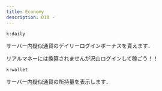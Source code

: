 ```yaml
---
title: Economy
description: 010 -
---
```


<command 
  name="daily"
  rate="ユーザーあたり一日一度まで(日本時間朝4時にリセット)"
  :roles="[{name: 'サーバーOnly', color: 'green'}]"
  :usages="['k:daily']">

<div>

  `k:daily`

サーバー内疑似通貨のデイリーログインボーナスを貰えます．

リアルマネーには換算されませんが沢山ログインして稼ごう！！

</div>

</command>

<command 
  name="wallet"
  :roles="[{name: 'サーバーOnly', color: 'green'}]"
  :usages="['k:wallet']">

<div>

  `k:wallet`

サーバー内疑似通貨の所持量を表示します．

</div>

</command>

